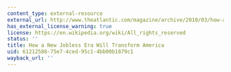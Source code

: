 ```yaml
---
content_type: external-resource
external_url: http://www.theatlantic.com/magazine/archive/2010/03/how-a-new-jobless-era-will-transform-america/7919/
has_external_license_warning: true
license: https://en.wikipedia.org/wiki/All_rights_reserved
status: ''
title: How a New Jobless Era Will Transform America
uid: 61212586-75e7-4ced-95c1-4bb00b1879c1
wayback_url: ''
---
```

